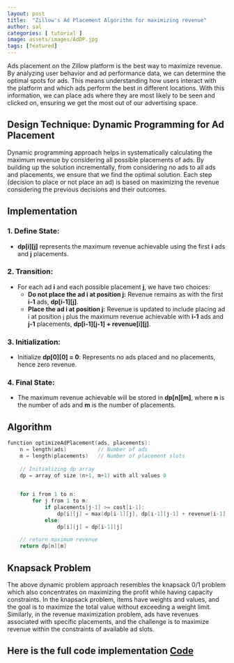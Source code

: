 ```yaml
---
layout: post
title:  "Zillow's Ad Placement Algorithm for maximizing revenue"
author: sal
categories: [ tutorial ]
image: assets/images/AdDP.jpg
tags: [featured]
---
```

Ads placement on the Zillow platform is the best way to maximize revenue. By analyzing user behavior and ad performance data, we can determine the optimal spots for ads. This means understanding how users interact with the platform and which ads perform the best in different locations. With this information, we can place ads where they are most likely to be seen and clicked on, ensuring we get the most out of our advertising space.

## Design Technique: Dynamic Programming for Ad Placement
Dynamic programming approach helps in systematically calculating the maximum revenue by considering all possible placements of ads. By building up the solution incrementally, from considering no ads to all ads and placements, we ensure that we find the optimal solution. Each step (decision to place or not place an ad) is based on maximizing the revenue considering the previous decisions and their outcomes.

## Implementation
### 1. Define State:
- **dp[i][j]** represents the maximum revenue achievable using the first **i** ads and **j** placements.

### 2. Transition:
- For each ad **i** and each possible placement **j**, we have two choices:
  - **Do not place the ad i at position j:** Revenue remains as with the first **i-1** ads, **dp[i-1][j]**.
  - **Place the ad i at position j:** Revenue is updated to include placing ad i at position j plus the maximum revenue achievable with **i-1** ads and **j-1** placements, **dp[i-1][j-1] + revenue[i][j]**.

### 3. Initialization:
- Initialize **dp[0][0] = 0**: Represents no ads placed and no placements, hence zero revenue.

### 4. Final State:
- The maximum revenue achievable will be stored in **dp[n][m]**, where **n** is the number of ads and **m** is the number of placements.

## Algorithm
```cpp
function optimizeAdPlacement(ads, placements):
    n = length(ads)          // Number of ads
    m = length(placements)   // Number of placement slots
    
    // Initializing dp array
    dp = array of size (n+1, m+1) with all values 0
    

    for i from 1 to n:
        for j from 1 to m:
            if placements[j-1] >= cost[i-1]:  
                dp[i][j] = max(dp[i-1][j], dp[i-1][j-1] + revenue[i-1])
            else:
                dp[i][j] = dp[i-1][j]
    
    // return maximum revenue
    return dp[n][m]
```
## Knapsack Problem 
The above dynamic problem approach resembles the knapsack 0/1 problem which also concentrates on maximizing the profit while having capacity constraints.
In the knapsack problem, items have weights and values, and the goal is to maximize the total value without exceeding a weight limit. Similarly, in the revenue maximization problem, ads have revenues associated with specific placements, and the challenge is to maximize revenue within the constraints of available ad slots.

## Here is the full code implementation [Code](https://github.com/Ritesh2351235/Portfolio/blob/master/assets/Codes/Knapsack.cpp)